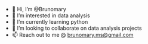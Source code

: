 - 👋 Hi, I’m @Brunomary
- 👀 I’m interested in data analysis
- 🌱 I’m currently learning python
- 💞️ I’m looking to collaborate on data analysis projects
- 📫 Reach out to me @ brunomary.ms@gmail.com

<!---
Brunomary/Brunomary is a ✨ special ✨ repository because its `README.md` (this file) appears on your GitHub profile.
You can click the Preview link to take a look at your changes.
--->
